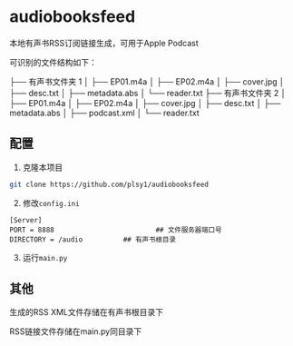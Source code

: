 # audiobooksfeed
本地有声书RSS订阅链接生成，可用于Apple Podcast

可识别的文件结构如下：

├── 有声书文件夹 1
│   ├── EP01.m4a
│   ├── EP02.m4a
│   ├── cover.jpg
│   ├── desc.txt
│   ├── metadata.abs
│   └── reader.txt
├── 有声书文件夹 2
│   ├── EP01.m4a
│   ├── EP02.m4a
│   ├── cover.jpg
│   ├── desc.txt
│   ├── metadata.abs
│   ├── podcast.xml
│   └── reader.txt

## 配置

1. 克隆本项目

```sh
git clone https://github.com/plsy1/audiobooksfeed
```

2. 修改`config.ini`

```
[Server]
PORT = 8888 						## 文件服务器端口号
DIRECTORY = /audio 			## 有声书根目录
```

3. 运行`main.py`

## 其他

生成的RSS XML文件存储在有声书根目录下

RSS链接文件存储在main.py同目录下

